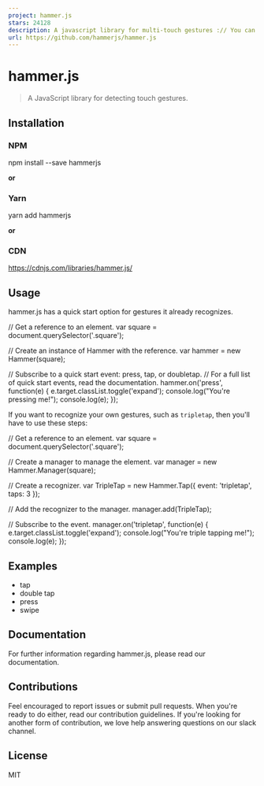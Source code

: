 ```yaml
---
project: hammer.js
stars: 24128
description: A javascript library for multi-touch gestures :// You can touch this
url: https://github.com/hammerjs/hammer.js
---
```


hammer.js
=========

> A JavaScript library for detecting touch gestures.

Installation
------------

### NPM

npm install --save hammerjs

**or**

### Yarn

yarn add hammerjs

**or**

### CDN

https://cdnjs.com/libraries/hammer.js/

Usage
-----

hammer.js has a quick start option for gestures it already recognizes.

// Get a reference to an element.
var square \= document.querySelector('.square');

// Create an instance of Hammer with the reference.
var hammer \= new Hammer(square);

// Subscribe to a quick start event: press, tap, or doubletap.
// For a full list of quick start events, read the documentation.
hammer.on('press', function(e) {
  e.target.classList.toggle('expand');
  console.log("You're pressing me!");
  console.log(e);
});

If you want to recognize your own gestures, such as `tripletap`, then you'll have to use these steps:

// Get a reference to an element.
var square \= document.querySelector('.square');

// Create a manager to manage the element.
var manager \= new Hammer.Manager(square);

// Create a recognizer.
var TripleTap \= new Hammer.Tap({
  event: 'tripletap',
  taps: 3
});

// Add the recognizer to the manager.
manager.add(TripleTap);

// Subscribe to the event.
manager.on('tripletap', function(e) {
  e.target.classList.toggle('expand');
  console.log("You're triple tapping me!");
  console.log(e);
});

Examples
--------

-   tap
-   double tap
-   press
-   swipe

Documentation
-------------

For further information regarding hammer.js, please read our documentation.

Contributions
-------------

Feel encouraged to report issues or submit pull requests. When you're ready to do either, read our contribution guidelines. If you're looking for another form of contribution, we love help answering questions on our slack channel.

License
-------

MIT
